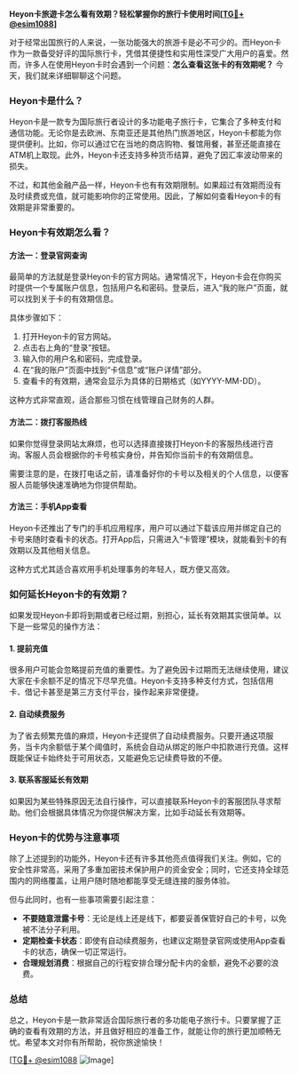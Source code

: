 **Heyon卡旅遊卡怎么看有效期？轻松掌握你的旅行卡使用时间[[TG💪+ @esim1088](https://t.me/s/esim1088)]**

对于经常出国旅行的人来说，一张功能强大的旅游卡是必不可少的。而Heyon卡作为一款备受好评的国际旅行卡，凭借其便捷性和实用性深受广大用户的喜爱。然而，许多人在使用Heyon卡时会遇到一个问题：**怎么查看这张卡的有效期呢？** 今天，我们就来详细聊聊这个问题。

### Heyon卡是什么？

Heyon卡是一款专为国际旅行者设计的多功能电子旅行卡，它集合了多种支付和通信功能。无论你是去欧洲、东南亚还是其他热门旅游地区，Heyon卡都能为你提供便利。比如，你可以通过它在当地的商店购物、餐馆用餐，甚至还能直接在ATM机上取现。此外，Heyon卡还支持多种货币结算，避免了因汇率波动带来的损失。

不过，和其他金融产品一样，Heyon卡也有有效期限制。如果超过有效期而没有及时续费或充值，就可能影响你的正常使用。因此，了解如何查看Heyon卡的有效期是非常重要的。

### Heyon卡有效期怎么看？

#### 方法一：登录官网查询

最简单的方法就是登录Heyon卡的官方网站。通常情况下，Heyon卡会在你购买时提供一个专属账户信息，包括用户名和密码。登录后，进入“我的账户”页面，就可以找到关于卡的有效期信息。

具体步骤如下：
1. 打开Heyon卡的官方网站。
2. 点击右上角的“登录”按钮。
3. 输入你的用户名和密码，完成登录。
4. 在“我的账户”页面中找到“卡信息”或“账户详情”部分。
5. 查看卡的有效期，通常会显示为具体的日期格式（如YYYY-MM-DD）。

这种方式非常直观，适合那些习惯在线管理自己财务的人群。

#### 方法二：拨打客服热线

如果你觉得登录网站太麻烦，也可以选择直接拨打Heyon卡的客服热线进行咨询。客服人员会根据你的卡号核实身份，并告知你当前卡的有效期信息。

需要注意的是，在拨打电话之前，请准备好你的卡号以及相关的个人信息，以便客服人员能够快速准确地为你提供帮助。

#### 方法三：手机App查看

Heyon卡还推出了专门的手机应用程序，用户可以通过下载该应用并绑定自己的卡号来随时查看卡的状态。打开App后，只需进入“卡管理”模块，就能看到卡的有效期以及其他相关信息。

这种方式尤其适合喜欢用手机处理事务的年轻人，既方便又高效。

### 如何延长Heyon卡的有效期？

如果发现Heyon卡即将到期或者已经过期，别担心，延长有效期其实很简单。以下是一些常见的操作方法：

#### 1. 提前充值

很多用户可能会忽略提前充值的重要性。为了避免因卡过期而无法继续使用，建议大家在卡余额不足的情况下尽早充值。Heyon卡支持多种支付方式，包括信用卡、借记卡甚至是第三方支付平台，操作起来非常便捷。

#### 2. 自动续费服务

为了省去频繁充值的麻烦，Heyon卡还提供了自动续费服务。只要开通这项服务，当卡内余额低于某个阈值时，系统会自动从绑定的账户中扣款进行充值。这样既能保证卡始终处于可用状态，又能避免忘记续费导致的不便。

#### 3. 联系客服延长有效期

如果因为某些特殊原因无法自行操作，可以直接联系Heyon卡的客服团队寻求帮助。他们会根据具体情况为你提供解决方案，比如手动延长有效期等。

### Heyon卡的优势与注意事项

除了上述提到的功能外，Heyon卡还有许多其他亮点值得我们关注。例如，它的安全性非常高，采用了多重加密技术保护用户的资金安全；同时，它还支持全球范围内的网络覆盖，让用户随时随地都能享受无缝连接的服务体验。

但与此同时，也有一些事项需要引起注意：
- **不要随意泄露卡号**：无论是线上还是线下，都要妥善保管好自己的卡号，以免被不法分子利用。
- **定期检查卡状态**：即使有自动续费服务，也建议定期登录官网或使用App查看卡的状态，确保一切正常运行。
- **合理规划消费**：根据自己的行程安排合理分配卡内的金额，避免不必要的浪费。

### 总结

总之，Heyon卡是一款非常适合国际旅行者的多功能电子旅行卡。只要掌握了正确的查看有效期的方法，并且做好相应的准备工作，就能让你的旅行更加顺畅无忧。希望本文对你有所帮助，祝你旅途愉快！

[[TG💪+ @esim1088](https://t.me/s/esim1088) ![Image](https://i.postimg.cc/4NQfJmqS/Snipaste-2025-05-13-00-14-12.png)]